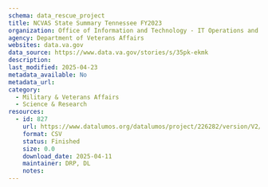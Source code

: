 ```yaml
---
schema: data_rescue_project 
title: NCVAS State Summary Tennessee FY2023
organization: Office of Information and Technology - IT Operations and Services (ITOPS)
agency: Department of Veterans Affairs
websites: data.va.gov
data_source: https://www.data.va.gov/stories/s/35pk-ekmk
description: 
last_modified: 2025-04-23
metadata_available: No
metadata_url: 
category:
  - Military & Veterans Affairs 
  - Science & Research 
resources:
  - id: 827
    url: https://www.datalumos.org/datalumos/project/226282/version/V2/view
    format: CSV
    status: Finished
    size: 0.0
    download_date: 2025-04-11
    maintainer: DRP, DL
    notes: 
---
```

